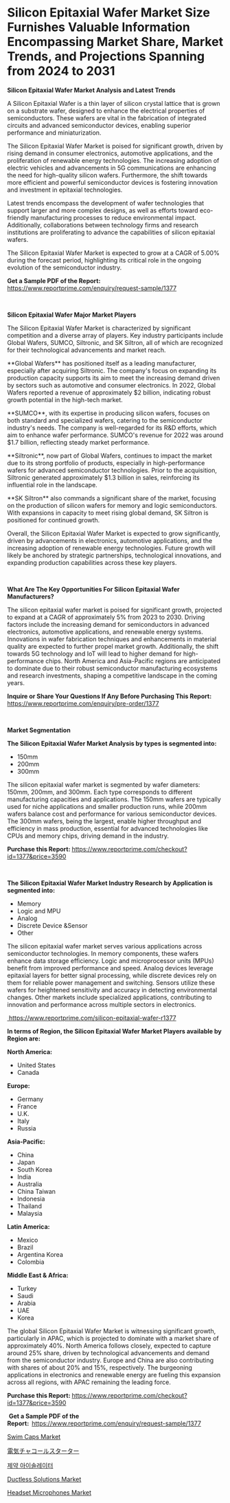 <p><h1>Silicon Epitaxial Wafer Market Size Furnishes Valuable Information Encompassing Market Share, Market Trends, and Projections Spanning from 2024 to 2031</h1></p><p><strong>Silicon Epitaxial Wafer Market Analysis and Latest Trends</strong></p>
<p><p>A Silicon Epitaxial Wafer is a thin layer of silicon crystal lattice that is grown on a substrate wafer, designed to enhance the electrical properties of semiconductors. These wafers are vital in the fabrication of integrated circuits and advanced semiconductor devices, enabling superior performance and miniaturization.</p><p>The Silicon Epitaxial Wafer Market is poised for significant growth, driven by rising demand in consumer electronics, automotive applications, and the proliferation of renewable energy technologies. The increasing adoption of electric vehicles and advancements in 5G communications are enhancing the need for high-quality silicon wafers. Furthermore, the shift towards more efficient and powerful semiconductor devices is fostering innovation and investment in epitaxial technologies.</p><p>Latest trends encompass the development of wafer technologies that support larger and more complex designs, as well as efforts toward eco-friendly manufacturing processes to reduce environmental impact. Additionally, collaborations between technology firms and research institutions are proliferating to advance the capabilities of silicon epitaxial wafers.</p><p>The Silicon Epitaxial Wafer Market is expected to grow at a CAGR of 5.00% during the forecast period, highlighting its critical role in the ongoing evolution of the semiconductor industry.</p></p>
<p><strong>Get a Sample PDF of the Report:&nbsp;</strong> <a href="https://www.reportprime.com/enquiry/request-sample/1377">https://www.reportprime.com/enquiry/request-sample/1377</a></p>
<p>&nbsp;</p>
<p><strong>Silicon Epitaxial Wafer Major Market Players</strong></p>
<p><p>The Silicon Epitaxial Wafer Market is characterized by significant competition and a diverse array of players. Key industry participants include Global Wafers, SUMCO, Siltronic, and SK Siltron, all of which are recognized for their technological advancements and market reach.</p><p>**Global Wafers** has positioned itself as a leading manufacturer, especially after acquiring Siltronic. The company's focus on expanding its production capacity supports its aim to meet the increasing demand driven by sectors such as automotive and consumer electronics. In 2022, Global Wafers reported a revenue of approximately $2 billion, indicating robust growth potential in the high-tech market.</p><p>**SUMCO**, with its expertise in producing silicon wafers, focuses on both standard and specialized wafers, catering to the semiconductor industry's needs. The company is well-regarded for its R&D efforts, which aim to enhance wafer performance. SUMCO's revenue for 2022 was around $1.7 billion, reflecting steady market performance.</p><p>**Siltronic**, now part of Global Wafers, continues to impact the market due to its strong portfolio of products, especially in high-performance wafers for advanced semiconductor technologies. Prior to the acquisition, Siltronic generated approximately $1.3 billion in sales, reinforcing its influential role in the landscape.</p><p>**SK Siltron** also commands a significant share of the market, focusing on the production of silicon wafers for memory and logic semiconductors. With expansions in capacity to meet rising global demand, SK Siltron is positioned for continued growth.</p><p>Overall, the Silicon Epitaxial Wafer Market is expected to grow significantly, driven by advancements in electronics, automotive applications, and the increasing adoption of renewable energy technologies. Future growth will likely be anchored by strategic partnerships, technological innovations, and expanding production capabilities across these key players.</p></p>
<p>&nbsp;</p>
<p><strong>What Are The Key Opportunities For Silicon Epitaxial Wafer Manufacturers?</strong></p>
<p><p>The silicon epitaxial wafer market is poised for significant growth, projected to expand at a CAGR of approximately 5% from 2023 to 2030. Driving factors include the increasing demand for semiconductors in advanced electronics, automotive applications, and renewable energy systems. Innovations in wafer fabrication techniques and enhancements in material quality are expected to further propel market growth. Additionally, the shift towards 5G technology and IoT will lead to higher demand for high-performance chips. North America and Asia-Pacific regions are anticipated to dominate due to their robust semiconductor manufacturing ecosystems and research investments, shaping a competitive landscape in the coming years.</p></p>
<p><strong>Inquire or Share Your Questions If Any Before Purchasing This Report:</strong> <a href="https://www.reportprime.com/enquiry/pre-order/1377">https://www.reportprime.com/enquiry/pre-order/1377</a></p>
<p>&nbsp;</p>
<p><strong>Market Segmentation</strong></p>
<p><strong>The Silicon Epitaxial Wafer Market Analysis by types is segmented into:</strong></p>
<p><ul><li>150mm</li><li>200mm</li><li>300mm</li></ul></p>
<p><p>The silicon epitaxial wafer market is segmented by wafer diameters: 150mm, 200mm, and 300mm. Each type corresponds to different manufacturing capacities and applications. The 150mm wafers are typically used for niche applications and smaller production runs, while 200mm wafers balance cost and performance for various semiconductor devices. The 300mm wafers, being the largest, enable higher throughput and efficiency in mass production, essential for advanced technologies like CPUs and memory chips, driving demand in the industry.</p></p>
<p><strong>Purchase this Report:&nbsp;</strong><a href="https://www.reportprime.com/checkout?id=1377&price=3590">https://www.reportprime.com/checkout?id=1377&price=3590</a></p>
<p>&nbsp;</p>
<p><strong>The Silicon Epitaxial Wafer Market Industry Research by Application is segmented into:</strong></p>
<p><ul><li>Memory</li><li>Logic and MPU</li><li>Analog</li><li>Discrete Device &Sensor</li><li>Other</li></ul></p>
<p><p>The silicon epitaxial wafer market serves various applications across semiconductor technologies. In memory components, these wafers enhance data storage efficiency. Logic and microprocessor units (MPUs) benefit from improved performance and speed. Analog devices leverage epitaxial layers for better signal processing, while discrete devices rely on them for reliable power management and switching. Sensors utilize these wafers for heightened sensitivity and accuracy in detecting environmental changes. Other markets include specialized applications, contributing to innovation and performance across multiple sectors in electronics.</p></p>
<p><a href="https://www.reportprime.com/silicon-epitaxial-wafer-r1377">&nbsp;https://www.reportprime.com/silicon-epitaxial-wafer-r1377</a></p>
<p><strong>In terms of Region, the Silicon Epitaxial Wafer Market Players available by Region are:</strong></p>
<p>
    <p> <strong> North America: </strong>
        <ul>
            <li>United States</li>
            <li>Canada</li>
        </ul>
        </p> 
    <p> <strong> Europe: </strong>
        <ul>
            <li>Germany</li>
            <li>France</li>
            <li>U.K.</li>
            <li>Italy</li>
            <li>Russia</li>
        </ul>
        </p> 
    <p> <strong> Asia-Pacific: </strong>
        <ul>
            <li>China</li>
            <li>Japan</li>
            <li>South Korea</li>
            <li>India</li>
            <li>Australia</li>
            <li>China Taiwan</li>
            <li>Indonesia</li>
            <li>Thailand</li>
            <li>Malaysia</li>
        </ul>
        </p> 
    <p> <strong> Latin America: </strong>
        <ul>
            <li>Mexico</li>
            <li>Brazil</li>
            <li>Argentina Korea</li>
            <li>Colombia</li>
        </ul>
        </p> 
    <p> <strong> Middle East & Africa: </strong>
        <ul>
            <li>Turkey</li>
            <li>Saudi</li>
            <li>Arabia</li>
            <li>UAE</li>
            <li>Korea</li>
        </ul>
    </p>
    </p>
<p><p>The global Silicon Epitaxial Wafer Market is witnessing significant growth, particularly in APAC, which is projected to dominate with a market share of approximately 40%. North America follows closely, expected to capture around 25% share, driven by technological advancements and demand from the semiconductor industry. Europe and China are also contributing with shares of about 20% and 15%, respectively. The burgeoning applications in electronics and renewable energy are fueling this expansion across all regions, with APAC remaining the leading force.</p></p>
<p><strong>Purchase this Report: </strong><a href="https://www.reportprime.com/checkout?id=1377&price=3590">https://www.reportprime.com/checkout?id=1377&price=3590</a></p>
<p>&nbsp;<strong>Get a Sample PDF of the Report:&nbsp;&nbsp;</strong><a href="https://www.reportprime.com/enquiry/request-sample/1377">https://www.reportprime.com/enquiry/request-sample/1377</a></p>
<p><strong></strong></p>
<p><p><a href="https://www.linkedin.com/pulse/swim-caps-industry-analysis-report-its-market-size-growing-zvjoe?trackingId=mcFI%2F7blS9GxdzktS%2B8s5A%3D%3D">Swim Caps Market</a></p><p><a href="https://medium.com/@henriettemills1/2024%E5%B9%B4%E3%81%8B%E3%82%892031%E5%B9%B4%E3%81%BE%E3%81%A7%E3%81%AE%E6%9C%9F%E9%96%93%E3%81%AB%E3%81%8A%E3%81%91%E3%82%8B%E9%9B%BB%E5%8B%95%E3%83%81%E3%83%A3%E3%82%B3%E3%83%BC%E3%83%AB%E3%82%B9%E3%82%BF%E3%83%BC%E3%82%BF%E3%83%BC%E5%B8%82%E5%A0%B4%E3%81%AE%E6%96%B0%E8%88%88%E3%83%88%E3%83%AC%E3%83%B3%E3%83%89%E3%81%A8%E5%B0%86%E6%9D%A5%E3%81%AE%E5%B1%95%E6%9C%9B-edf9b643959e">電気チャコールスターター</a></p><p><a href="https://medium.com/@nazminrahman651/%EC%A0%9C%EC%95%BD-%EA%B2%A9%EB%A6%AC%EA%B8%B0-%EC%82%B0%EC%97%85-%EB%B6%84%EC%84%9D-%EB%B3%B4%EA%B3%A0%EC%84%9C-%EC%95%A0%ED%94%8C%EB%A6%AC%EC%BC%80%EC%9D%B4%EC%85%98-%EC%A7%80%EC%97%AD-%EA%B2%BD%EC%9F%81-%EC%A0%84%EB%9E%B5%EC%97%90-%EB%94%B0%EB%A5%B8-%EC%8B%9C%EC%9E%A5-%EA%B7%9C%EB%AA%A8-%EC%A0%90%EC%9C%A0%EC%9C%A8-%ED%8A%B8%EB%A0%8C%EB%93%9C-2024-2031-ace20a94c34d">제약 아이솔레이터</a></p><p><a href="https://medium.com/@jarredmertz90/global-perspectives-on-ductless-solutions-market-trends-challenges-and-forecast-2024-2031-1921ce9adc40">Ductless Solutions Market</a></p><p><a href="https://www.linkedin.com/pulse/headset-microphones-market-research-report-forecast-growth-prospects-irkge?trackingId=8929aLIlSCecCWW3JTaLeQ%3D%3D">Headset Microphones Market</a></p></p>